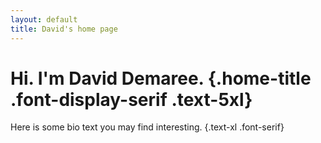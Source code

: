 ```yaml
---
layout: default
title: David's home page
---
```


# Hi. I'm David Demaree. {.home-title .font-display-serif .text-5xl}

Here is some bio text you may find interesting. {.text-xl .font-serif}
